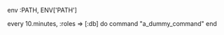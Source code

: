 <!-- post: 2013-01-20-whenever_target-your-database-server -->


env :PATH, ENV['PATH']

every 10.minutes, :roles => [:db] do
  command "a&#95;dummy&#95;command"
end
